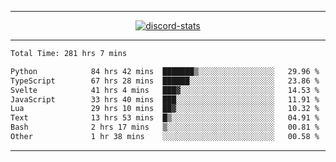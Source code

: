 <a href="https://www.github.com/ripavoid" target="_blank" rel="noreferrer">

-------

<div align='center'>
    <a href='https://discordapp.com/users/825178146797518881'>
        <img align='center' alt='discord-stats' src='https://api.discord-status.me/825178146797518881?nitro&boost=4&gradient=%231e0b1a%2C%23000000%2C%23000000%2C%23160316'></img>
    </a>
</div>

-------

<!--START_SECTION:waka-->

```txt
Total Time: 281 hrs 7 mins

Python            84 hrs 42 mins  ███████▒░░░░░░░░░░░░░░░░░   29.96 %
TypeScript        67 hrs 28 mins  ██████░░░░░░░░░░░░░░░░░░░   23.86 %
Svelte            41 hrs 4 mins   ███▓░░░░░░░░░░░░░░░░░░░░░   14.53 %
JavaScript        33 hrs 40 mins  ███░░░░░░░░░░░░░░░░░░░░░░   11.91 %
Lua               29 hrs 10 mins  ██▓░░░░░░░░░░░░░░░░░░░░░░   10.32 %
Text              13 hrs 53 mins  █▒░░░░░░░░░░░░░░░░░░░░░░░   04.91 %
Bash              2 hrs 17 mins   ▒░░░░░░░░░░░░░░░░░░░░░░░░   00.81 %
Other             1 hr 38 mins    ░░░░░░░░░░░░░░░░░░░░░░░░░   00.58 %
```

<!--END_SECTION:waka-->

-------
